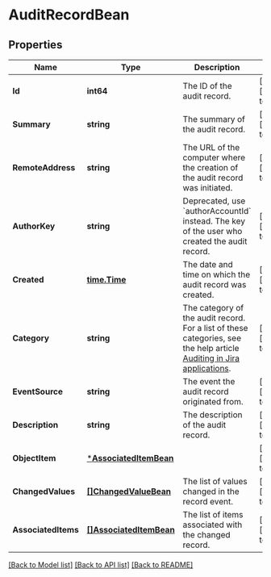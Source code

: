 # AuditRecordBean

## Properties
Name | Type | Description | Notes
------------ | ------------- | ------------- | -------------
**Id** | **int64** | The ID of the audit record. | [optional] [default to null]
**Summary** | **string** | The summary of the audit record. | [optional] [default to null]
**RemoteAddress** | **string** | The URL of the computer where the creation of the audit record was initiated. | [optional] [default to null]
**AuthorKey** | **string** | Deprecated, use &#x60;authorAccountId&#x60; instead. The key of the user who created the audit record. | [optional] [default to null]
**Created** | [**time.Time**](time.Time.md) | The date and time on which the audit record was created. | [optional] [default to null]
**Category** | **string** | The category of the audit record. For a list of these categories, see the help article [Auditing in Jira applications](https://confluence.atlassian.com/x/noXKM). | [optional] [default to null]
**EventSource** | **string** | The event the audit record originated from. | [optional] [default to null]
**Description** | **string** | The description of the audit record. | [optional] [default to null]
**ObjectItem** | [***AssociatedItemBean**](AssociatedItemBean.md) |  | [optional] [default to null]
**ChangedValues** | [**[]ChangedValueBean**](ChangedValueBean.md) | The list of values changed in the record event. | [optional] [default to null]
**AssociatedItems** | [**[]AssociatedItemBean**](AssociatedItemBean.md) | The list of items associated with the changed record. | [optional] [default to null]

[[Back to Model list]](../README.md#documentation-for-models) [[Back to API list]](../README.md#documentation-for-api-endpoints) [[Back to README]](../README.md)

